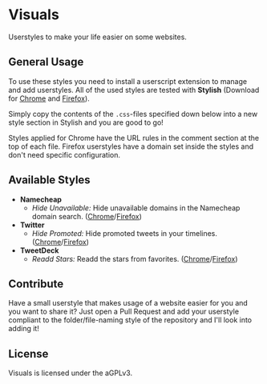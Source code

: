 # Visuals
Userstyles to make your life easier on some websites.

## General Usage

To use these styles you need to install a userscript extension to manage and add userstyles. All of the used styles are tested with **Stylish** (Download for [Chrome](https://chrome.google.com/webstore/detail/stylish/fjnbnpbmkenffdnngjfgmeleoegfcffe) and [Firefox](https://addons.mozilla.org/en/firefox/addon/stylish/)).

Simply copy the contents of the `.css`-files specified down below into a new style section in Stylish and you are good to go!

Styles applied for Chrome have the URL rules in the comment section at the top of each file. Firefox userstyles have a domain set inside the styles and don't need specific configuration.

## Available Styles

* **Namecheap**
  * _Hide Unavailable:_ Hide unavailable domains in the Namecheap domain search. ([Chrome](https://github.com/pixeldesu/visuals/blob/master/namecheap/unavailable/unavailable.css)/[Firefox](https://github.com/pixeldesu/visuals/blob/master/namecheap/unavailable/unavailable.firefox.css))
* **Twitter**
  * _Hide Promoted:_ Hide promoted tweets in your timelines. ([Chrome](https://github.com/pixeldesu/visuals/blob/master/twitter/promoted/promoted.css)/[Firefox](https://github.com/pixeldesu/visuals/blob/master/twitter/promoted/promoted.firefox.css))
* **TweetDeck**
  * _Readd Stars:_ Readd the stars from favorites. ([Chrome](https://github.com/pixeldesu/visuals/blob/master/tweetdeck/stars/stars.css)/[Firefox](https://github.com/pixeldesu/visuals/blob/master/tweetdeck/stars/stars.firefox.css))
## Contribute

Have a small userstyle that makes usage of a website easier for you and you want to share it? Just open a Pull Request and add your userstyle compliant to the folder/file-naming style of the repository and I'll look into adding it!

## License

Visuals is licensed under the aGPLv3.
